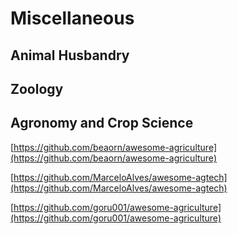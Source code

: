 # Miscellaneous

## Animal Husbandry

## Zoology

## Agronomy and Crop Science

[https://github.com/beaorn/awesome-agriculture](https://github.com/beaorn/awesome-agriculture)

[https://github.com/MarceloAlves/awesome-agtech](https://github.com/MarceloAlves/awesome-agtech)

[https://github.com/goru001/awesome-agriculture](https://github.com/goru001/awesome-agriculture)
